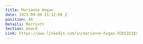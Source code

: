 ```yaml
---
title: Marianne Hogan
date: 2023-09-06 15:12:00 Z
position: 40
Details: Marriott
Section: board
Link: https://www.linkedin.com/in/marianne-hogan-92b51b38/
---
```


